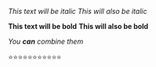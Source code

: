 *This text will be italic*
_This will also be italic_

**This text will be bold**
__This will also be bold__

_You **can** combine them_

⭐⭐⭐⭐⭐⭐⭐⭐⭐⭐⭐
